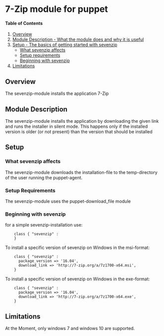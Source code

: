 # 7-Zip module for puppet

#### Table of Contents

1. [Overview](#overview)
2. [Module Description - What the module does and why it is useful](#module-description)
3. [Setup - The basics of getting started with sevenzip](#setup)
    * [What sevenzip affects](#what-sevenzip-affects)
    * [Setup requirements](#setup-requirements)
    * [Beginning with sevenzip](#beginning-with-sevenzip)
4. [Limitations](#limitations)

## Overview

The sevenzip-module installs the application 7-Zip

## Module Description

The sevenzip-module installs the application by downloading the given link and runs the installer in silent mode.
This happens only if the installed version is older (or not present) than the version that should be installed

## Setup

### What sevenzip affects

The sevenzip-module downloads the installation-file to the temp-directory of the user running the puppet-agent.

### Setup Requirements

The sevenzip-module uses the puppet-download_file module

### Beginning with sevenzip

for a simple sevenzip-installation use:

```puppet
    class { "sevenzip" :
    }
```

To install a specific version of sevenzip on Windows in the msi-format:

```puppet
    class { "sevenzip" :
      package_version => '16.04',
      download_link => 'http://7-zip.org/a/7z1700-x64.msi',
    }
```

To install a specific version of sevenzip on Windows in the exe-format:

```puppet
    class { "sevenzip" :
      package_version => '16.04',
      download_link => 'http://7-zip.org/a/7z1700-x64.exe',
    }
```

## Limitations

At the Moment, only windows 7 and windows 10 are supported.
